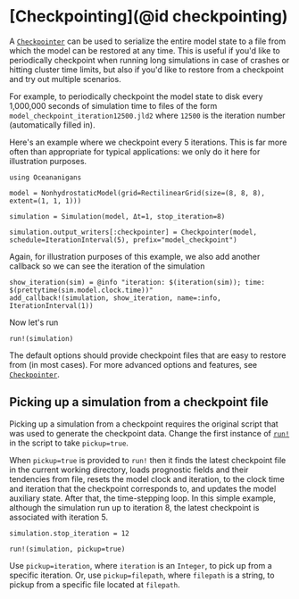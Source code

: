 # [Checkpointing](@id checkpointing)

A [`Checkpointer`](@ref) can be used to serialize the entire model state to a file from which the model
can be restored at any time. This is useful if you'd like to periodically checkpoint when running
long simulations in case of crashes or hitting cluster time limits, but also if you'd like to restore
from a checkpoint and try out multiple scenarios.

For example, to periodically checkpoint the model state to disk every 1,000,000 seconds of simulation
time to files of the form `model_checkpoint_iteration12500.jld2` where `12500` is the iteration
number (automatically filled in).

Here's an example where we checkpoint every 5 iterations. This is far more often than appropriate for
typical applications: we only do it here for illustration purposes.

```@repl checkpointing
using Oceananigans

model = NonhydrostaticModel(grid=RectilinearGrid(size=(8, 8, 8), extent=(1, 1, 1)))

simulation = Simulation(model, Δt=1, stop_iteration=8)

simulation.output_writers[:checkpointer] = Checkpointer(model, schedule=IterationInterval(5), prefix="model_checkpoint")
```

Again, for illustration purposes of this example, we also add another callback so we can see the iteration
of the simulation

```@repl checkpointing
show_iteration(sim) = @info "iteration: $(iteration(sim)); time: $(prettytime(sim.model.clock.time))"
add_callback!(simulation, show_iteration, name=:info, IterationInterval(1))
```

Now let's run

```@repl checkpointing
run!(simulation)
```

The default options should provide checkpoint files that are easy to restore from (in most cases).
For more advanced options and features, see [`Checkpointer`](@ref).

## Picking up a simulation from a checkpoint file

Picking up a simulation from a checkpoint requires the original script that was used to generate
the checkpoint data. Change the first instance of [`run!`](@ref) in the script to take `pickup=true`.

When `pickup=true` is provided to `run!` then it finds the latest checkpoint file in the current working
directory, loads prognostic fields and their tendencies from file, resets the model clock and iteration,
to the clock time and iteration that the checkpoint corresponds to, and updates the model auxiliary state.
After that, the time-stepping loop. In this simple example, although the simulation run up to iteration 8,
the latest checkpoint is associated with iteration 5.

```@repl checkpointing
simulation.stop_iteration = 12

run!(simulation, pickup=true)
```

Use `pickup=iteration`, where `iteration` is an `Integer`, to pick up from a specific iteration.
Or, use `pickup=filepath`, where `filepath` is a string, to pickup from a specific file located
at `filepath`.
